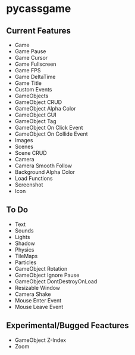 # pycassgame

## Current Features
- Game
- Game Pause
- Game Cursor
- Game Fullscreen
- Game FPS
- Game DeltaTime
- Game Title
- Custom Events
- GameObjects
- GameObject CRUD
- GameObject Alpha Color
- GameObject GUI
- GameObject Tag
- GameObject On Click Event
- GameObject On Collide Event
- Images
- Scenes
- Scene CRUD
- Camera
- Camera Smooth Follow
- Background Alpha Color
- Load Functions
- Screenshot
- Icon

## To Do
- Text
- Sounds
- Lights
- Shadow
- Physics
- TileMaps
- Particles
- GameObject Rotation
- GameObject Ignore Pause
- GameObject DontDestroyOnLoad
- Resizable Window
- Camera Shake
- Mouse Enter Event
- Mouse Leave Event

## Experimental/Bugged Feactures
- GameObject Z-Index
- Zoom